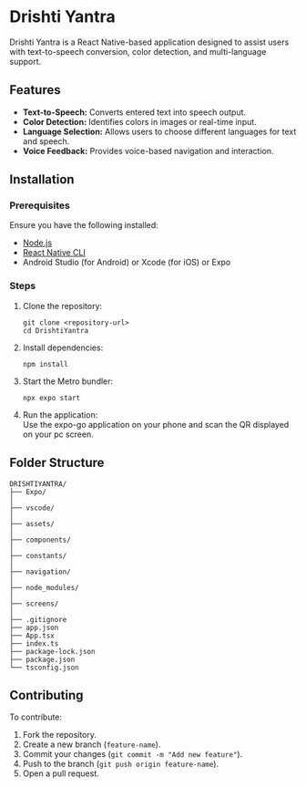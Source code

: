 # Drishti Yantra  

Drishti Yantra is a React Native-based application designed to assist users with text-to-speech conversion, color detection, and multi-language support.  

## Features  
- **Text-to-Speech:** Converts entered text into speech output.  
- **Color Detection:** Identifies colors in images or real-time input.  
- **Language Selection:** Allows users to choose different languages for text and speech.  
- **Voice Feedback:** Provides voice-based navigation and interaction.  

## Installation  

### Prerequisites  
Ensure you have the following installed:  
- [Node.js](https://nodejs.org/)  
- [React Native CLI](https://reactnative.dev/docs/environment-setup)  
- Android Studio (for Android) or Xcode (for iOS) or Expo 

### Steps  
1. Clone the repository:  
   ```
   git clone <repository-url>
   cd DrishtiYantra
   ```
2. Install dependencies:  
   ```
   npm install
   ```
3. Start the Metro bundler:  
   ```
   npx expo start
   ```
4. Run the application:  
   Use the expo-go application on your phone and scan the QR displayed on your pc screen.

## Folder Structure  

```
DRISHTIYANTRA/
├── Expo/
│
├── vscode/
│   
├── assets/
│   
├── components/
│   
├── constants/
│   
├── navigation/
│  
├── node_modules/
│   
├── screens/
│  
├── .gitignore
├── app.json
├── App.tsx
├── index.ts  
├── package-lock.json
├── package.json
└── tsconfig.json
```
## Contributing  
To contribute:  
1. Fork the repository.  
2. Create a new branch (`feature-name`).  
3. Commit your changes (`git commit -m "Add new feature"`).  
4. Push to the branch (`git push origin feature-name`).  
5. Open a pull request.  
